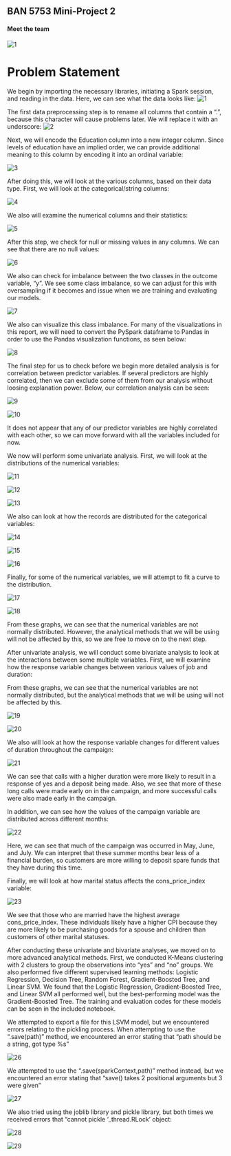 ##                                                                 BAN 5753 Mini-Project 2



####   Meet the team

![1](Images/Hawks.jpg)

  #      Problem Statement










We begin by importing the necessary libraries, initiating a Spark session, and reading in the data. Here, we can see what the data looks like: 
![1](Images/1.PNG)

The first data preprocessing step is to rename all columns that contain a “.”, because this character will cause problems later. We will replace it with an underscore: 
![2](Images/2.PNG)

Next, we will encode the Education column into a new integer column. Since levels of education have an implied order, we can provide additional meaning to this column by encoding it into an ordinal variable: 

![3](Images/3.PNG)

After doing this, we will look at the various columns, based on their data type. First, we will look at the categorical/string columns: 

![4](Images/4.PNG)

We also will examine the numerical columns and their statistics: 

![5](Images/5.PNG)
 

After this step, we check for null or missing values in any columns. We can see that there are no null values: 

![6](Images/6.PNG)

We also can check for imbalance between the two classes in the outcome variable, “y”. We see some class imbalance, so we can adjust for this with oversampling if it becomes and issue when we are training and evaluating our models. 

![7](Images/7.PNG)

We also can visualize this class imbalance. For many of the visualizations in this report, we will need to convert the PySpark dataframe to Pandas in order to use the Pandas visualization functions, as seen below: 

![8](Images/8.PNG)


The final step for us to check before we begin more detailed analysis is for correlation between predictor variables. If several predictors are highly correlated, then we can exclude some of them from our analysis without loosing explanation power. Below, our correlation analysis can be seen: 

![9](Images/9.PNG)

![10](Images/10.PNG)

It does not appear that any of our predictor variables are highly correlated with each other, so we can move forward with all the variables included for now. 


We now will perform some univariate analysis. First, we will look at the distributions of the numerical variables: 

![11](Images/11.PNG)

![12](Images/12.PNG)

![13](Images/13.PNG)

We also can look at how the records are distributed for the categorical variables: 

![14](Images/14.PNG)

![15](Images/15.PNG)

![16](Images/16.PNG)

Finally, for some of the numerical variables, we will attempt to fit a curve to the distribution.  

![17](Images/17.PNG)

![18](Images/18.PNG)

From these graphs, we can see that the numerical variables are not normally distributed. However, the analytical methods that we will be using will not be affected by this, so we are free to move on to the next step. 

After univariate analysis, we will conduct some bivariate analysis to look at the interactions between some multiple variables. First, we will examine how the response variable changes between various values of job and duration: 

From these graphs, we can see that the numerical variables are not normally distributed, but the analytical methods that we will be using will not be affected by this. 


![19](Images/19.PNG)

![20](Images/20.PNG)

We also will look at how the response variable changes for different values of duration throughout the campaign: 

![21](Images/21.PNG)

We can see that calls with a higher duration were more likely to result in a response of yes and a deposit being made. Also, we see that more of these long calls were made early on in the campaign, and more successful calls were also made early in the campaign. 

In addition, we can see how the values of the campaign variable are distributed across different months: 

![22](Images/22.PNG)

Here, we can see that much of the campaign was occurred in May, June, and July. We can interpret that these summer months bear less of a financial burden, so customers are more willing to deposit spare funds that they have during this time. 

Finally, we will look at how marital status affects the cons_price_index variable: 

![23](Images/23.PNG)


We see that those who are married have the highest average cons_price_index. These individuals likely have a higher CPI because they are more likely to be purchasing goods for a spouse and children than customers of other marital statuses.  

After conducting these univariate and bivariate analyses, we moved on to more advanced analytical methods. First, we conducted K-Means clustering with 2 clusters to group the observations into “yes” and “no” groups. We also performed five different supervised learning methods: Logistic Regression, Decision Tree, Random Forest, Gradient-Boosted Tree, and Linear SVM. We found that the Logistic Regression, Gradient-Boosted Tree, and Linear SVM all performed well, but the best-performing model was the Gradient-Boosted Tree. The training and evaluation codes for these models can be seen in the included notebook. 

We attempted to export a file for this LSVM model, but we encountered errors relating to the pickling process. When attempting to use the “.save(path)” method, we encountered an error stating that “path should be a string, got type %s”

![26](Images/26.PNG)

 

We attempted to use the “.save(sparkContext,path)” method instead, but we encountered an error stating that “save() takes 2 positional arguments but 3 were given” 

![27](Images/27.PNG)

 

We also tried using the joblib library and pickle library, but both times we received errors that “cannot pickle ‘_thread.RLock’ object: 

![28](Images/28.PNG)

![29](Images/29.PNG)
